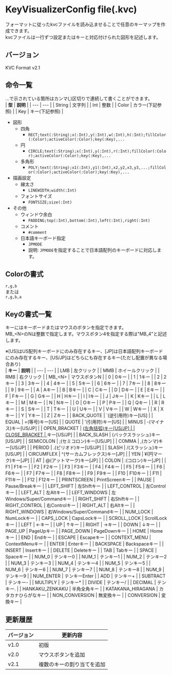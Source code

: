 # KeyVisualizerConfig file(.kvc)
フォーマットに従ったkvcファイルを読み込ませることで任意のキーマップを作成できます。  
kvcファイルは一行ずつ設定またはキーと対応付けられた図形を記述します。

## バージョン
KVC Format v2.1

## 命令一覧
...で示されている箇所はカンマ(,)区切りで連続して書くことができます。  
| **型** | **説明** |
| --- | --- |
| String | 文字列 |
| Int | 整数 |
| Color | カラー(下記参照) |
| Key | キー(下記参照) |
- 図形
    - 四角
        - `RECT;text(:String);x(:Int),y(:Int),w(:Int),h(:Int);fillColor(:Color);activeColor(:Color);key(:Key),...`
    - 円
        - `CIRCLE;text(:String);x(:Int),y(:Int),r(:Int);fillColor(:Color);activeColor(:Color);key(:Key),...`
    - 多角形
        - `POLY;text(:String);x1(:Int),y1(:Int),x2,y2,x3,y3,...;fillColor(:Color);activeColor(:Color);key(:Key),...`
- 描画設定
    - 線太さ
        - `LINEWIDTH;width(:Int)`
    - フォントサイズ
        - `FONTSIZE;size(:Int)`
- その他
    - ウィンドウ余白
        - `PADDING;top(:Int),bottom(:Int),left(:Int),right(:Int)`
    - コメント
        - `#comment`
    - 日本語キーボード指定
        - `JPMODE`
        - 説明: `JPMODE`を指定することで日本語配列のキーボードに対応します。

## Colorの書式
`r,g,b`  
または  
`r,g,b,a`

## Keyの書式一覧
キーにはキーボードまたはマウスのボタンを指定できます。  
MB_&lt;N&gt;のNは整数で指定します。マウスボタン4を指定する際は"MB_4"と記述します。

※[US]はUS配列キーボードにのみ存在するキー、[JP]は日本語配列キーボードにのみ存在するキー、[US/JP]はどちらにも存在するキー(ただし配置が異なる場合あり)  
| **キー** | **説明** |
| --- | --- |
| LMB | 左クリック |
| MMB | ホイールクリック |
| RMB | 右クリック |
| MB_&lt;N&gt; | マウスボタンN |
| 0 | 0キー |
| 1 | 1キー |
| 2 | 2キー |
| 3 | 3キー |
| 4 | 4キー |
| 5 | 5キー |
| 6 | 6キー |
| 7 | 7キー |
| 8 | 8キー |
| 9 | 9キー |
| A | Aキー |
| B | Bキー |
| C | Cキー |
| D | Dキー |
| E | Eキー |
| F | Fキー |
| G | Gキー |
| H | Hキー |
| I | Iキー |
| J | Jキー |
| K | Kキー |
| L | Lキー |
| M | Mキー |
| N | Nキー |
| O | Oキー |
| P | Pキー |
| Q | Qキー |
| R | Rキー |
| S | Sキー |
| T | Tキー |
| U | Uキー |
| V | Vキー |
| W | Wキー |
| X | Xキー |
| Y | Yキー |
| Z | Zキー |
| BACK_QUOTE | `(逆引用符)キー[US] |
| EQUAL | =(等号)キー[US] |
| QUOTE | '(引用符)キー[US] |
| MINUS | -(マイナス)キー[US/JP] |
| OPEN_BRACKET | [(左角括弧)キー[US/JP] |
| CLOSE_BRACKET | ](右角括弧)キー[US/JP] |
| BACK_SLASH | \(バックスラッシュ)キー[US/JP] |
| SEMICOLON | ;(セミコロン)キー[US/JP] |
| COMMA | ,(カンマ)キー[US/JP] |
| PERIOD | .(ピリオド)キー[US/JP] |
| SLASH | /(スラッシュ)キー[US/JP] |
| CIRCUMFLEX | ^(サーカムフレックス)キー[JP] |
| YEN | ¥(円マーク)キー[JP] |
| AT | @(アットマーク)キー[JP] |
| COLON | :(コロン)キー[JP] |
| F1 | F1キー |
| F2 | F2キー |
| F3 | F3キー |
| F4 | F4キー |
| F5 | F5キー |
| F6 | F6キー |
| F7 | F7キー |
| F8 | F8キー |
| F9 | F9キー |
| F10 | F10キー |
| F11 | F11キー |
| F12 | F12キー |
| PRINTSCREEN | PrintScreenキー |
| PAUSE | Pause/Breakキー |
| LEFT_SHIFT | 左Shiftキー |
| LEFT_CONTROL | 左Controlキー |
| LEFT_ALT | 左Altキー |
| LEFT_WINDOWS | 左Windows/Super/Commandキー |
| RIGHT_SHIFT | 右Shiftキー |
| RIGHT_CONTROL | 右Controlキー |
| RIGHT_ALT | 右Altキー |
| RIGHT_WINDOWS | 右Windows/Super/Commandキー |
| NUM_LOCK | NumLockキー |
| CAPS_LOCK | CapsLockキー |
| SCROLL_LOCK | ScrollLockキー |
| LEFT | ←キー |
| UP | ↑キー |
| RIGHT | →キー |
| DOWN | ↓キー |
| PAGE_UP | PageUpキー |
| PAGE_DOWN | PageDownキー |
| HOME | Homeキー |
| END | Endキー |
| ESCAPE | Escapeキー |
| CONTEXT_MENU | ContextMenuキー |
| ENTER | Enterキー |
| BACKSPACE | Backspaceキー |
| INSERT | Insertキー |
| DELETE | Deleteキー |
| TAB | Tabキー |
| SPACE | Spaceキー |
| NUM_0 | テンキー0 |
| NUM_1 | テンキー1 |
| NUM_2 | テンキー2 |
| NUM_3 | テンキー3 |
| NUM_4 | テンキー4 |
| NUM_5 | テンキー5 |
| NUM_6 | テンキー6 |
| NUM_7 | テンキー7 |
| NUM_8 | テンキー8 |
| NUM_9 | テンキー9 |
| NUM_ENTER | テンキーEnter |
| ADD | テンキー+ |
| SUBTRACT | テンキー- |
| MULTIPLY | テンキー* |
| DIVIDE | テンキー/ |
| DECIMAL | テンキー. |
| HANKAKU_ZENKAKU | 半角全角キー |
| KATAKANA_HIRAGANA | カタカナひらがなキー |
| NON_CONVERSION | 無変換キー |
| CONVERSION | 変換キー |

## 更新履歴
| バージョン | 更新内容 |
| --- | --- |
| v1.0 | 初版 |
| v2.0 | マウスボタンを追加 |
| v2.1 | 複数のキーの割り当てを追加 |